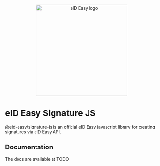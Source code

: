 <p align="center"><a href="https://eideasy.com/" target="_blank" rel="noopener noreferrer"><img width="300" src="https://eideasy.com/wp-content/uploads/2020/11/eid-easy-logo-1.png" alt="eID Easy logo"></a></p>

# eID Easy Signature JS
@eid-easy/signature-js is an official eID Easy javascript library for creating signatures via eID Easy API.

## Documentation
The docs are available at TODO
